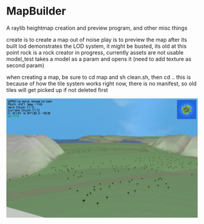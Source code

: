 # MapBuilder
A raylib heightmap creation and preview program, and other misc things


create is to create a map out of noise
play is to preview the map after its built
lod demonstrates the LOD system, it might be busted, its old at this point
rock is a rock creator in progress, currently assets are not usable
model_test takes a model as a param and opens it (need to add texture as second param)

when creating a map, be sure to cd map and sh clean.sh, then cd ..
this is because of how the tile system works right now, there is no manifest, so old tiles will get picked up if not deleted first

[![Map_Preview_Example](week2.png)](week2.png)


